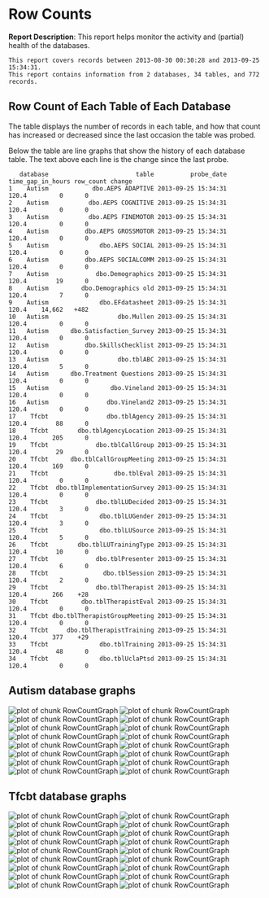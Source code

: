 <!-- Specify the report's official name, goal & description. -->
# Row Counts
**Report Description**: This report helps monitor the activity and (partial) health of the databases.



<!-- Point knitr to the underlying code file so it knows where to look for the chunks. -->



<!-- Load the packages.  Suppress the output when loading packages. --> 



<!-- Load any Global Functions declared in the R file.  Suppress the output. --> 



<!-- Declare any global functions specific to a Rmd output.  Suppress the output. --> 


<!-- Load the dataset.   -->


<!-- Tweak the dataset.   -->




```
This report covers records between 2013-08-30 00:30:28 and 2013-09-25 15:34:31.
This report contains information from 2 databases, 34 tables, and 772 records.
```


## Row Count of Each Table of Each Database
The table displays the number of records in each table, and how that count has increased or decreased since the last occasion the table was probed.

Below the table are line graphs that show the history of each database table.  The text above each line is the change since the last probe.


```
   database                        table          probe_date time_gap_in_hours row_count change
1    Autism            dbo.AEPS ADAPTIVE 2013-09-25 15:34:31             120.4         0      0
2    Autism           dbo.AEPS COGNITIVE 2013-09-25 15:34:31             120.4         0      0
3    Autism           dbo.AEPS FINEMOTOR 2013-09-25 15:34:31             120.4         0      0
4    Autism          dbo.AEPS GROSSMOTOR 2013-09-25 15:34:31             120.4         0      0
5    Autism              dbo.AEPS SOCIAL 2013-09-25 15:34:31             120.4         0      0
6    Autism          dbo.AEPS SOCIALCOMM 2013-09-25 15:34:31             120.4         0      0
7    Autism             dbo.Demographics 2013-09-25 15:34:31             120.4        19      0
8    Autism         dbo.Demographics old 2013-09-25 15:34:31             120.4         7      0
9    Autism              dbo.EFdatasheet 2013-09-25 15:34:31             120.4    14,662   +482
10   Autism                   dbo.Mullen 2013-09-25 15:34:31             120.4         0      0
11   Autism      dbo.Satisfaction_Survey 2013-09-25 15:34:31             120.4         0      0
12   Autism          dbo.SkillsChecklist 2013-09-25 15:34:31             120.4         0      0
13   Autism                   dbo.tblABC 2013-09-25 15:34:31             120.4         5      0
14   Autism      dbo.Treatment Questions 2013-09-25 15:34:31             120.4         0      0
15   Autism                 dbo.Vineland 2013-09-25 15:34:31             120.4         0      0
16   Autism                dbo.Vineland2 2013-09-25 15:34:31             120.4         0      0
17    Tfcbt                dbo.tblAgency 2013-09-25 15:34:31             120.4        88      0
18    Tfcbt        dbo.tblAgencyLocation 2013-09-25 15:34:31             120.4       205      0
19    Tfcbt             dbo.tblCallGroup 2013-09-25 15:34:31             120.4        29      0
20    Tfcbt      dbo.tblCallGroupMeeting 2013-09-25 15:34:31             120.4       169      0
21    Tfcbt                  dbo.tblEval 2013-09-25 15:34:31             120.4         0      0
22    Tfcbt  dbo.tblImplementationSurvey 2013-09-25 15:34:31             120.4         0      0
23    Tfcbt             dbo.tblLUDecided 2013-09-25 15:34:31             120.4         3      0
24    Tfcbt              dbo.tblLUGender 2013-09-25 15:34:31             120.4         3      0
25    Tfcbt              dbo.tblLUSource 2013-09-25 15:34:31             120.4         5      0
26    Tfcbt        dbo.tblLUTrainingType 2013-09-25 15:34:31             120.4        10      0
27    Tfcbt             dbo.tblPresenter 2013-09-25 15:34:31             120.4         6      0
28    Tfcbt               dbo.tblSession 2013-09-25 15:34:31             120.4         2      0
29    Tfcbt             dbo.tblTherapist 2013-09-25 15:34:31             120.4       266    +28
30    Tfcbt         dbo.tblTherapistEval 2013-09-25 15:34:31             120.4         0      0
31    Tfcbt dbo.tblTherapistGroupMeeting 2013-09-25 15:34:31             120.4         0      0
32    Tfcbt     dbo.tblTherapistTraining 2013-09-25 15:34:31             120.4       377    +29
33    Tfcbt              dbo.tblTraining 2013-09-25 15:34:31             120.4        48      0
34    Tfcbt              dbo.tblUclaPtsd 2013-09-25 15:34:31             120.4         0      0
```



## Autism  database graphs
![plot of chunk RowCountGraph](FigureRmd/RowCountGraph1.png) ![plot of chunk RowCountGraph](FigureRmd/RowCountGraph2.png) ![plot of chunk RowCountGraph](FigureRmd/RowCountGraph3.png) ![plot of chunk RowCountGraph](FigureRmd/RowCountGraph4.png) ![plot of chunk RowCountGraph](FigureRmd/RowCountGraph5.png) ![plot of chunk RowCountGraph](FigureRmd/RowCountGraph6.png) ![plot of chunk RowCountGraph](FigureRmd/RowCountGraph7.png) ![plot of chunk RowCountGraph](FigureRmd/RowCountGraph8.png) ![plot of chunk RowCountGraph](FigureRmd/RowCountGraph9.png) ![plot of chunk RowCountGraph](FigureRmd/RowCountGraph10.png) ![plot of chunk RowCountGraph](FigureRmd/RowCountGraph11.png) ![plot of chunk RowCountGraph](FigureRmd/RowCountGraph12.png) ![plot of chunk RowCountGraph](FigureRmd/RowCountGraph13.png) ![plot of chunk RowCountGraph](FigureRmd/RowCountGraph14.png) ![plot of chunk RowCountGraph](FigureRmd/RowCountGraph15.png) ![plot of chunk RowCountGraph](FigureRmd/RowCountGraph16.png) 
## Tfcbt  database graphs
![plot of chunk RowCountGraph](FigureRmd/RowCountGraph17.png) ![plot of chunk RowCountGraph](FigureRmd/RowCountGraph18.png) ![plot of chunk RowCountGraph](FigureRmd/RowCountGraph19.png) ![plot of chunk RowCountGraph](FigureRmd/RowCountGraph20.png) ![plot of chunk RowCountGraph](FigureRmd/RowCountGraph21.png) ![plot of chunk RowCountGraph](FigureRmd/RowCountGraph22.png) ![plot of chunk RowCountGraph](FigureRmd/RowCountGraph23.png) ![plot of chunk RowCountGraph](FigureRmd/RowCountGraph24.png) ![plot of chunk RowCountGraph](FigureRmd/RowCountGraph25.png) ![plot of chunk RowCountGraph](FigureRmd/RowCountGraph26.png) ![plot of chunk RowCountGraph](FigureRmd/RowCountGraph27.png) ![plot of chunk RowCountGraph](FigureRmd/RowCountGraph28.png) ![plot of chunk RowCountGraph](FigureRmd/RowCountGraph29.png) ![plot of chunk RowCountGraph](FigureRmd/RowCountGraph30.png) ![plot of chunk RowCountGraph](FigureRmd/RowCountGraph31.png) ![plot of chunk RowCountGraph](FigureRmd/RowCountGraph32.png) ![plot of chunk RowCountGraph](FigureRmd/RowCountGraph33.png) ![plot of chunk RowCountGraph](FigureRmd/RowCountGraph34.png) 

